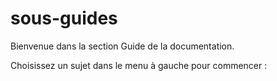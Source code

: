# sous-guides

Bienvenue dans la section Guide de la documentation.

Choisissez un sujet dans le menu à gauche pour commencer :